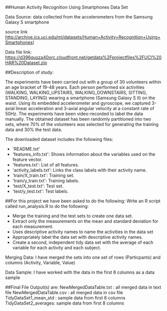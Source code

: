 ##Human Activity Recognition Using Smartphones Data Set

Data Source: data collected from the accelerometers from the Samsung Galaxy S smartphone

source link http://archive.ics.uci.edu/ml/datasets/Human+Activity+Recognition+Using+Smartphones)

Data file link:
https://d396qusza40orc.cloudfront.net/getdata%2Fprojectfiles%2FUCI%20HAR%20Dataset.zip

##Description of study:

The experiments have been carried out with a group of 30 volunteers within an age bracket of 19-48 years. Each person performed six activities (WALKING, WALKING_UPSTAIRS, WALKING_DOWNSTAIRS, SITTING, STANDING, LAYING) wearing a smartphone (Samsung Galaxy S II) on the waist. Using its embedded accelerometer and gyroscope, we captured 3-axial linear acceleration and 3-axial angular velocity at a constant rate of 50Hz. The experiments have been video-recorded to label the data manually. The obtained dataset has been randomly partitioned into two sets, where 70% of the volunteers was selected for generating the training data and 30% the test data. 

The downloaded dataset includes the following files:
- 'README.txt'
- 'features_info.txt': Shows information about the variables used on the feature vector.
- 'features.txt': List of all features.
- 'activity_labels.txt': Links the class labels with their activity name.
- 'train/X_train.txt': Training set.
- 'train/y_train.txt': Training labels.
- 'test/X_test.txt': Test set.
- 'test/y_test.txt': Test labels.

##For this project we have been asked to do the following:
 Write an R script called run_analysis.R to do the following:

* Merge the training and the test sets to create one data set.
* Extract only the measurements on the mean and standard deviation for each measurement. 
* Uses descriptive activity names to name the activities in the data set
* Appropriately label the data set with descriptive activity names. 
* Create a second, independent tidy data set with the average of each variable for each activity and each subject. 

Merging Data: I have merged the sets into one set of rows (Particpants) and columns (Activity, Variable, Value)

Data Sample: I have worked with the data in the first 8 columns as a data sample

##Final File Output(s) are:
NewMergedDataTable.txt  : all merged data in text file
NewMergedDataTable.csv : all merged data in csv file
TidyDataSet1_mean_std  :  sample data from first 8 columns
TidyDataSet2_averages:  sample data from first 8 columns
